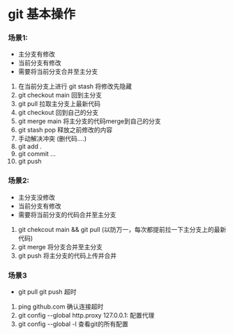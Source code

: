 # git 基本操作

### 场景1:
  - 主分支有修改 
  - 当前分支有修改 
  - 需要将当前分支合并至主分支
1. 在当前分支上进行 git stash  将修改先隐藏
2. git checkout main  回到主分支
3. git pull  拉取主分支上最新代码
4. git checkout <your branch name>  回到自己的分支
5. git merge main 将主分支的代码merge到自己的分支
6. git stash pop  释放之前修改的内容
7. 手动解决冲突 (删代码....)
8. git add .
9. git commit ...
10. git push
  
  
### 场景2:
 - 主分支没修改
 - 当前分支有修改
 - 需要将当前分支的代码合并至主分支
1. git chekcout main && git pull (以防万一，每次都提前拉一下主分支上的最新代码)
2. git merge <your branch name> 将分支合并至主分支
3. git push 将主分支的代码上传并合并
  
### 场景3
 - git pull git push 超时
1. ping github.com 确认连接超时
2. git config --global http.proxy 127.0.0.1:<your proxy port> 配置代理
3. git config --global -l  查看git的所有配置
